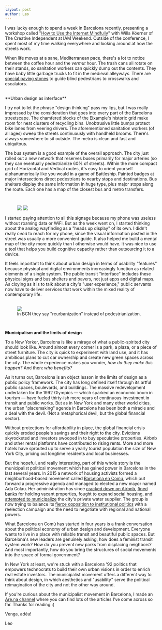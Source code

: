 ```yaml
---
layout: post
author: Leo
---
```


I was lucky enough to spend a week in Barcelona recently, presenting a workshop called "[How to Use the Internet Mindfully](https://twitter.com/willak/status/1109157183789379584)" with Willa Köerner of The Creative Independent at IAM Weekend. Outside of the conference, I spent most of my time walking everywhere and looking around at how the streets work.

When life moves at a sane, Mediterranean pace, there's a lot to notice between the coffee hour and the _vermut_ hour. The trash cans all rotate on their stands, so sanitation workers can quickly dump out the contents. They have baby little garbage trucks to fit in the medieval alleyways. There are [special paving stones](https://twitter.com/warshawshaw/status/1110226690280693762) to guide blind pedestrians to crosswalks and escalators.

<br>
**Urban design as interface**

I try not to let the phrase "design thinking" pass my lips, but I was really impressed by the consideration that goes into every part of the Barcelona streetscape. The chamfered blocks of the Eixample's historic grid make room for neat clusters of recycling bins. Unobtrusive little bumps protect bike lanes from veering drivers. The aforementioned sanitation workers (of all ages) sweep the streets continuously with handheld brooms. There's always somewhere to sit outside. The metro is clean and fast and ubiquitous.

The bus system is a good example of the overall approach. The city just rolled out a new network that reserves buses primarily for major arteries (so they can eventually pedestrianize 60% of streets). Within the more compact grid of Horizontal and Vertical routes, it's easy to orient yourself alphanumerically like you would in a game of Battleship. Painted badges at major intersections direct pedestrians to nearby stops and destinations. Bus shelters display the same information in huge type, plus major stops along the route. Each one has a map of the closest bus and metro transfers.

<br>
<figure>
<img src="https://d2w9rnfcy7mm78.cloudfront.net/3992245/large_a7cc2f347ff7010391a68c5bd9e2aa7b.jpg?1554222942"/>
<img src="https://d2w9rnfcy7mm78.cloudfront.net/4000989/original_099f8790710a28b585df61e7827ce60a.jpg?1554310755"/>
</figure>

I started paying attention to all this signage because my phone was useless without roaming data or WiFi. But as the week went on, I started thinking about the analog wayfinding as a "heads up display" of its own. I didn't really _need_ to reach for my phone, since the visual information posted in the street was usually a more convenient guide. It also helped me build a mental map of the city more quickly than I otherwise would have. It was nice to use a tool that helps you build cognitive capacity rather than outsourcing it to a device.

It feels important to think about urban design in terms of usability "features" because physical and digital environments increasingly function as related elements of a single system. The public transit "interface" includes these physical signs and bus shelters and pavers, not just apps and digital maps. As cloying as it is to talk about a city's "user experience," public servants now have to deliver services that work within the mixed reality of contemporary life.
<br>
<br>

<figure>
<img src="https://d2w9rnfcy7mm78.cloudfront.net/3992248/original_f0f140d57348135b6a67c3e80fe59c95.jpg?1554222944"/>
<figcaption>In BCN they say "reurbanization" instead of pedestrianization.</figcaption>
</figure>
<br>

**Municipalism and the limits of design**

To a New Yorker, Barcelona is like a mirage of what a public-spirited city should look like. Around almost every corner is a park, a plaza, or a piece of street furniture. The city is quick to experiment with land use, and it has ambitious plans to cut car ownership and create new green spaces across the city. The whole experience makes you wonder, _how do they make this happen?_ And then: _who benefits?_

As it turns out, Barcelona is an object lesson in the limits of design as a public policy framework. The city has long defined itself through its artful public spaces, boulevards, and buildings. The massive redevelopment undertaken for the 1992 Olympics — which sparked an economic boom in tourism — have fueled thirty-ish more years of continuous investment in transit and public works. But as in New York and many other world cities, the urban "placemaking" agenda in Barcelona has been both a miracle and a deal with the devil. (Not a metaphorical devil, but the global financial sector).

Without protections for affordability in place, the global financial crisis quickly eroded people's savings and their right to the city. Evictions skyrocketed and investors swooped in to buy speculative properties. Airbnb and other rental platforms have contributed to rising rents. More and more hotels have sprouted up to serve a yearly tourist population the size of New York City, pricing out longtime residents and local businesses.

But the hopeful, and really interesting, part of this whole story is the municipalist political movement which has gained power in Barcelona in the last several years. In 2015 a network of housing activists formed a neighborhood-based movement called [Barcelona en Comú](https://barcelonaencomu.cat/es), which put forward a progressive agenda and managed to elected a new mayor named Ada Colau. Her administration has since [cracked down on Airbnb](https://www.citylab.com/life/2018/06/barcelona-finds-a-way-to-control-its-airbnb-market/562187/), [fined banks](https://www.telegraph.co.uk/news/2016/11/22/barcelona-fines-three-banks-1-million-keeping-empty-apartments/) for holding vacant properties, fought to expand social housing, and [attempted to municipalize](https://elpais.com/ccaa/2018/06/06/catalunya/1528298755_238436.html) the city's private water supplier. The group is now trying to balance its [fierce opposition to institutional politics](https://www.youtube.com/watch?v=DJTyRZ2FFI8) with a reelection campaign and the need to negotiate with regional and national powers.

What Barcelona en Comú has started in four years is a frank conversation about the political economy of urban design and development. Everyone wants to live in a place with reliable transit and beautiful public spaces. But Barcelona's new leaders are genuinely asking, how does a feminist transit system work? How do you prevent new parks from displacing neighbors? And most importantly, how do you bring the structures of social movements into the space of formal government?

In New York at least, we're stuck with a Barcelona '92 politics that empowers technocrats to build their own urban visions in order to enrich real estate investors. The municipalist movement offers a different way to think about design, in which aesthetics and "usability" serve the political reimagination of the city and not the other way around.

If you're curious about the municipalist movement in Barcelona, I made an [Are.na channel](https://www.are.na/leo-shaw/barcelona-municipalism) where you can find lots of the articles I've come across so far. Thanks for reading :)
<br>

Venga, adéu!

Leo
